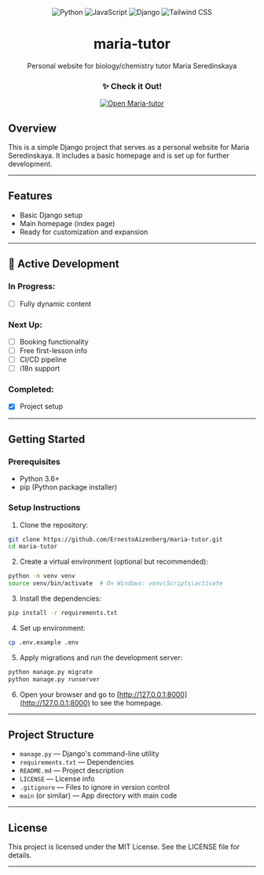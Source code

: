 <div align="center">
  
![Python](https://img.shields.io/badge/Python-3776AB?style=flat-square&logo=python&logoColor=white)
![JavaScript](https://img.shields.io/badge/JavaScript-F7DF1E?style=flat-square&logo=javascript&logoColor=black)
![Django](https://img.shields.io/badge/Django-092E20?style=flat-square&logo=django&logoColor=white)
![Tailwind CSS](https://img.shields.io/badge/Tailwind_CSS-38B2AC?style=flat-square&logo=tailwind-css&logoColor=white)
<h1>maria-tutor</h1>
Personal website for biology/chemistry tutor Maria Seredinskaya
  <h3>✨ Check it Out!</h3>
  <a href="https://www.maria-tutor.ru">
    <img src="https://img.shields.io/badge/||_‎_‎_‎_‎_OPEN_WEBSITE_‎_‎_‎_‎||-0969DA?style=for-the-badge&logoColor=white" alt="Open Maria-tutor">
  </a>
</div>

## Overview

This is a simple Django project that serves as a personal website for Maria Seredinskaya. It includes a basic homepage and is set up for further development.

---

## Features

- Basic Django setup
- Main homepage (index page)
- Ready for customization and expansion

---

## 🚧 Active Development

### In Progress:
- [ ] Fully dynamic content

### Next Up:
- [ ] Booking functionality
- [ ] Free first-lesson info
- [ ] CI/CD pipeline
- [ ] i18n support

### Completed:
- [x] Project setup


---

## Getting Started

### Prerequisites

- Python 3.6+
- pip (Python package installer)

### Setup Instructions

1. Clone the repository:

```bash
git clone https://github.com/ErnestoAizenberg/maria-tutor.git
cd maria-tutor
```

2. Create a virtual environment (optional but recommended):

```bash
python -m venv venv
source venv/bin/activate  # On Windows: venv\Scripts\activate
```

3. Install the dependencies:

```bash
pip install -r requirements.txt
```

4. Set up environment:

```bash
cp .env.example .env
```

5. Apply migrations and run the development server:

```bash
python manage.py migrate
python manage.py runserver
```

6. Open your browser and go to [http://127.0.0.1:8000](http://127.0.0.1:8000) to see the homepage.

---

## Project Structure

- `manage.py` — Django's command-line utility
- `requirements.txt` — Dependencies
- `README.md` — Project description
- `LICENSE` — License info
- `.gitignore` — Files to ignore in version control
- `main` (or similar) — App directory with main code

---

## License

This project is licensed under the MIT License. See the LICENSE file for details.

---
